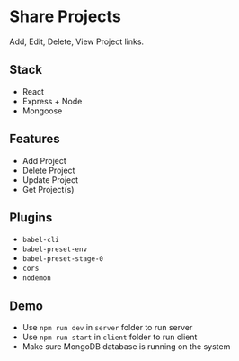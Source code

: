 # Share Projects

Add, Edit, Delete, View Project links.

## Stack

- React
- Express + Node
- Mongoose

## Features

- Add Project
- Delete Project
- Update Project
- Get Project(s)

## Plugins

- `babel-cli`
- `babel-preset-env`
- `babel-preset-stage-0`
- `cors`
- `nodemon`

## Demo

- Use `npm run dev` in `server` folder to run server
- Use `npm run start` in `client` folder to run client
- Make sure MongoDB database is running on the system
